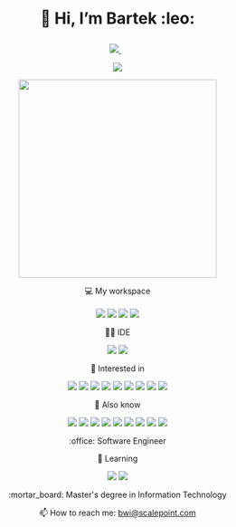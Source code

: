 <h1 align='center'>
  <p>👋 Hi, I’m Bartek :leo: </p>
</h1>
<p align="center">
<a href="https://www.linkedin.com/in/bartosz-wi%C5%9Bniewski-6580a7222">
    <img src="https://img.shields.io/badge/linkedin-%230077B5.svg?&style=for-the-badge&logo=linkedin&logoColor=white" />
  </a>&nbsp;&nbsp;
</p>
<p align='center'>
  <img src=https://github-profile-trophy.vercel.app/?username=epgor&theme=onedark ></a>
</p>


<p align='center'>
  <a href="#"><img src="https://github-readme-stats.vercel.app/api?username=epgor&show_icons=true&count_private=true&theme=onedark" width="350"></a>
</p>
<p align='center'>
  💻 My workspace<br/><br/>
  <img src="https://img.shields.io/badge/windows-%230078D6.svg?&style=for-the-badge&logo=windows&logoColor=white" />
  <img src="https://img.shields.io/badge/intel-core%20i7%2011th-%230071C5.svg?&style=for-the-badge&logo=intel&logoColor=white" />
  <img src="https://img.shields.io/badge/RAM-32GB-%230071C5.svg?&style=for-the-badge&logoColor=white" />
  <img src="https://img.shields.io/badge/nvidia-rtx%203050-%2376B900.svg?&style=for-the-badge&logo=nvidia&logoColor=white" />
</p>

<p align='center'>
    <p align='center'>
	👩‍💻 IDE
    </p>
    <p align='center'>
	<img src="https://img.shields.io/badge/Visual_Studio-5C2D91?style=for-the-badge&logo=visual%20studio&logoColor=white" />
	<img src="https://img.shields.io/badge/Visual_Studio_Code-0078D4?style=for-the-badge&logo=visual%20studio%20code&logoColor=white" />
    </p>
    <p align='center'>
	👀 Interested in
    </p>
    <p align='center'>
	<img src="https://img.shields.io/badge/Python-FFD43B?style=for-the-badge&logo=python&logoColor=blue" />
	<img src="https://img.shields.io/badge/C%23-239120?style=for-the-badge&logo=c-sharp&logoColor=white" />
	<img src="https://img.shields.io/badge/.NET-512BD4?style=for-the-badge&logo=dotnet&logoColor=white" />
	<img src="https://img.shields.io/badge/TypeScript-007ACC?style=for-the-badge&logo=typescript&logoColor=white" />
	<img src="https://img.shields.io/badge/GitHub-100000?style=for-the-badge&logo=github&logoColor=white" />
	<img src="https://img.shields.io/badge/Github_Actions-4D4D4D?style=for-the-badge&logo=Github-Actions&logoColor=#2088FF" />
	<img src="https://img.shields.io/badge/GIT-E44C30?style=for-the-badge&logo=git&logoColor=white" />
        <img src="https://img.shields.io/badge/DOCKER-FFFFFF?style=for-the-badge&logo=docker&logoColor=#2496ED" /> 
	<img src="https://img.shields.io/badge/Backstage-4D4D4D?style=for-the-badge&logo=backstage&logoColor=#2088FF" /> 
    </p>
    <p align='center'>
	🔭 Also know
    </p>
    <p align='center'>
	<img src="https://img.shields.io/badge/Azure-0078D4?style=for-the-badge&logo=Microsoft-Azure&logoColor=#0078D4" />
	<img src="https://img.shields.io/badge/JavaScript-323330?style=for-the-badge&logo=javascript&logoColor=F7DF1E" />
	<img src="https://img.shields.io/badge/CSS3-1572B6?style=for-the-badge&logo=css3&logoColor=white" />
	<img src="https://img.shields.io/badge/PLSQL-F80000?style=for-the-badge&logo=oracle&logoColor=black" />
	<img src="https://img.shields.io/badge/Bitbucket-0747a6?style=for-the-badge&logo=bitbucket&logoColor=white" />
	<img src="https://img.shields.io/badge/powershell-5391FE?style=for-the-badge&logo=powershell&logoColor=white" />
	<img src="https://img.shields.io/badge/windows%20terminal-4D4D4D?style=for-the-badge&logo=windows%20terminal&logoColor=white" />
	<img src="https://img.shields.io/badge/GNU%20Bash-4EAA25?style=for-the-badge&logo=GNU%20Bash&logoColor=white" />
	<img src="https://img.shields.io/badge/Jira-0052CC?style=for-the-badge&logo=Jira&logoColor=white" />
    </p>
</p>
   <p align="center">
   <p align="center"> :office: Software Engineer </p>
   <p align="center"> 🌱 Learning </p>
   <div align="center">
      <p> 
	 <img src="https://img.shields.io/badge/About-Engineering-CE3DF3?style=for-the-badge&logo=daily.dev" />
	 <img src="https://img.shields.io/badge/K8S-FFFFFF?style=for-the-badge&logo=kubernetes&logoColor=#326CE5" />
      </p>
   </div>
   <p align="center"> 
      :mortar_board: Master's degree in Information Technology
   </p>

   <p align='center'>
      📫 How to reach me: <a href='mailto:bwi@scalepoint.com'>bwi@scalepoint.com</a>
   </p>
<p>
<!---
Epgor/Epgor is a ✨ special ✨ repository because its `README.md` (this file) appears on your GitHub profile.
You can click the Preview link to take a look at your changes.
--->
